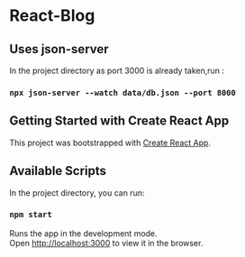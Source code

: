 # React-Blog

## Uses json-server

In the project directory as port 3000 is already taken,run :

### `npx json-server --watch data/db.json --port 8000`

## Getting Started with Create React App

This project was bootstrapped with [Create React App](https://github.com/facebook/create-react-app).

## Available Scripts

In the project directory, you can run:

### `npm start`

Runs the app in the development mode.\
Open [http://localhost:3000](http://localhost:3000) to view it in the browser.
